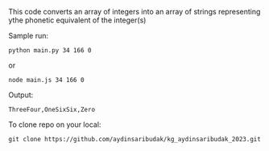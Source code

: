 This code converts an array of integers into an array of strings representing ythe phonetic equivalent of the integer(s)

Sample run:

```python main.py 34 166 0```

or

```node main.js 34 166 0```

Output:

```
ThreeFour,OneSixSix,Zero
```


To clone repo on your local:

```
git clone https://github.com/aydinsaribudak/kg_aydinsaribudak_2023.git
```
